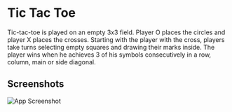 
# Tic Tac Toe

Tic-tac-toe is played on an empty 3x3 field. Player O places the circles and player X places the crosses. Starting with the player with the cross, players take turns selecting empty squares and drawing their marks inside. The player wins when he achieves 3 of his symbols consecutively in a row, column, main or side diagonal.



## Screenshots

![App Screenshot](https://via.placeholder.com/468x300?text=App+Screenshot+Here)

